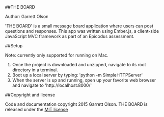 ##THE BOARD

Author: Garrett Olson

'THE BOARD' is a small message board application where users can post questions and responses. This app was written using Ember.js, a client-side JavaScript MVC framework as part of an Epicodus assessment.

##Setup

Note: currently only supported for running on Mac.

1. Once the project is downloaded and unzipped, navigate to its root directory in a terminal.
2. Boot up a local server by typing: 'python -m SimpleHTTPServer'
3. When the server is up and running, open up your favorite web browser and navigate to 'http://localhost:8000/'

##Copyright and license

Code and documentation copyright 2015 Garrett Olson. THE BOARD is released under the [MIT license](http://opensource.org/licenses/MIT)

